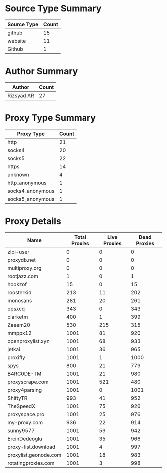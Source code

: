 # Source Type Summary

| Source Type | Count |
|-------------|-------|
| github | 15 |
| website | 11 |
| Github | 1 |


# Author Summary

| Author | Count |
|--------|-------|
| Rizsyad AR | 27 |


# Proxy Type Summary

| Proxy Type | Count |
|------------|-------|
| http | 21 |
| socks4 | 20 |
| socks5 | 22 |
| https | 14 |
| unknown | 4 |
| http_anonymous | 1 |
| socks4_anonymous | 1 |
| socks5_anonymous | 1 |


# Proxy Details

| Name | Total Proxies | Live Proxies | Dead Proxies |
|------|---------------|--------------|---------------|
| zloi-user | 0 | 0 | 0 |
| proxydb.net | 0 | 0 | 0 |
| multiproxy.org | 0 | 0 | 0 |
| rootjazz.com | 1 | 0 | 1 |
| hookzof | 15 | 0 | 15 |
| roosterkid | 213 | 11 | 202 |
| monosans | 281 | 20 | 261 |
| opsxcq | 343 | 0 | 343 |
| clarketm | 400 | 1 | 399 |
| Zaeem20 | 530 | 215 | 315 |
| mmppx12 | 1001 | 81 | 920 |
| openproxylist.xyz | 1001 | 68 | 933 |
| jetkai | 1001 | 36 | 965 |
| proxifly | 1001 | 1 | 1000 |
| spys | 800 | 21 | 779 |
| B4RC0DE-TM | 1001 | 21 | 980 |
| proxyscrape.com | 1001 | 521 | 480 |
| proxy4parsing | 1001 | 0 | 1001 |
| ShiftyTR | 993 | 41 | 952 |
| TheSpeedX | 1001 | 75 | 926 |
| proxyspace.pro | 1001 | 25 | 976 |
| my-proxy.com | 936 | 22 | 914 |
| sunny9577 | 1001 | 59 | 942 |
| ErcinDedeoglu | 1001 | 35 | 966 |
| proxy-list.download | 1001 | 4 | 997 |
| proxylist.geonode.com | 1001 | 18 | 983 |
| rotatingproxies.com | 1001 | 3 | 998 |

